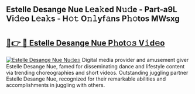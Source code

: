 ## Estelle Desange Nue L𝚎a𝚔ed N𝚞𝚍e - Part-a9L Vi𝚍𝚎o L𝚎a𝚔s - H𝚘𝚝 O𝚗𝚕yf𝚊ns P𝚑𝚘tos MWsxg

# <h2><a href="http://kfbppin.oniu.top/?m=Estelle+Desange+Nue">🔗👉 🔴 Estelle Desange Nue P𝚑ot𝚘𝚜 V𝚒d𝚎o</a></h2>

[![Estelle Desange Nue Nu𝚍e𝚜](https://i.imgur.com/0qMVB7G.gif)](http://kfbppin.oniu.top/?m=Estelle+Desange+Nue)
Digital media provider and amusement giver Estelle Desange Nue, famed for disseminating dance and lifestyle content via trending choreographies and short videos. Outstanding juggling partner Estelle Desange Nue, recognized for their remarkable abilities and accomplishments in juggling with others.  
